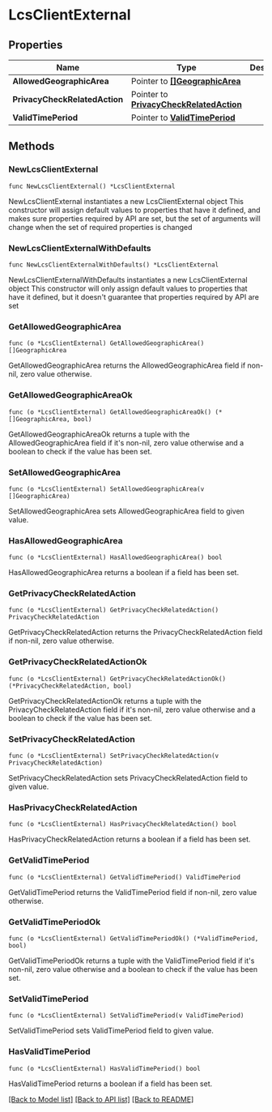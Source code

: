 # LcsClientExternal

## Properties

Name | Type | Description | Notes
------------ | ------------- | ------------- | -------------
**AllowedGeographicArea** | Pointer to [**[]GeographicArea**](GeographicArea.md) |  | [optional] 
**PrivacyCheckRelatedAction** | Pointer to [**PrivacyCheckRelatedAction**](PrivacyCheckRelatedAction.md) |  | [optional] 
**ValidTimePeriod** | Pointer to [**ValidTimePeriod**](ValidTimePeriod.md) |  | [optional] 

## Methods

### NewLcsClientExternal

`func NewLcsClientExternal() *LcsClientExternal`

NewLcsClientExternal instantiates a new LcsClientExternal object
This constructor will assign default values to properties that have it defined,
and makes sure properties required by API are set, but the set of arguments
will change when the set of required properties is changed

### NewLcsClientExternalWithDefaults

`func NewLcsClientExternalWithDefaults() *LcsClientExternal`

NewLcsClientExternalWithDefaults instantiates a new LcsClientExternal object
This constructor will only assign default values to properties that have it defined,
but it doesn't guarantee that properties required by API are set

### GetAllowedGeographicArea

`func (o *LcsClientExternal) GetAllowedGeographicArea() []GeographicArea`

GetAllowedGeographicArea returns the AllowedGeographicArea field if non-nil, zero value otherwise.

### GetAllowedGeographicAreaOk

`func (o *LcsClientExternal) GetAllowedGeographicAreaOk() (*[]GeographicArea, bool)`

GetAllowedGeographicAreaOk returns a tuple with the AllowedGeographicArea field if it's non-nil, zero value otherwise
and a boolean to check if the value has been set.

### SetAllowedGeographicArea

`func (o *LcsClientExternal) SetAllowedGeographicArea(v []GeographicArea)`

SetAllowedGeographicArea sets AllowedGeographicArea field to given value.

### HasAllowedGeographicArea

`func (o *LcsClientExternal) HasAllowedGeographicArea() bool`

HasAllowedGeographicArea returns a boolean if a field has been set.

### GetPrivacyCheckRelatedAction

`func (o *LcsClientExternal) GetPrivacyCheckRelatedAction() PrivacyCheckRelatedAction`

GetPrivacyCheckRelatedAction returns the PrivacyCheckRelatedAction field if non-nil, zero value otherwise.

### GetPrivacyCheckRelatedActionOk

`func (o *LcsClientExternal) GetPrivacyCheckRelatedActionOk() (*PrivacyCheckRelatedAction, bool)`

GetPrivacyCheckRelatedActionOk returns a tuple with the PrivacyCheckRelatedAction field if it's non-nil, zero value otherwise
and a boolean to check if the value has been set.

### SetPrivacyCheckRelatedAction

`func (o *LcsClientExternal) SetPrivacyCheckRelatedAction(v PrivacyCheckRelatedAction)`

SetPrivacyCheckRelatedAction sets PrivacyCheckRelatedAction field to given value.

### HasPrivacyCheckRelatedAction

`func (o *LcsClientExternal) HasPrivacyCheckRelatedAction() bool`

HasPrivacyCheckRelatedAction returns a boolean if a field has been set.

### GetValidTimePeriod

`func (o *LcsClientExternal) GetValidTimePeriod() ValidTimePeriod`

GetValidTimePeriod returns the ValidTimePeriod field if non-nil, zero value otherwise.

### GetValidTimePeriodOk

`func (o *LcsClientExternal) GetValidTimePeriodOk() (*ValidTimePeriod, bool)`

GetValidTimePeriodOk returns a tuple with the ValidTimePeriod field if it's non-nil, zero value otherwise
and a boolean to check if the value has been set.

### SetValidTimePeriod

`func (o *LcsClientExternal) SetValidTimePeriod(v ValidTimePeriod)`

SetValidTimePeriod sets ValidTimePeriod field to given value.

### HasValidTimePeriod

`func (o *LcsClientExternal) HasValidTimePeriod() bool`

HasValidTimePeriod returns a boolean if a field has been set.


[[Back to Model list]](../README.md#documentation-for-models) [[Back to API list]](../README.md#documentation-for-api-endpoints) [[Back to README]](../README.md)


